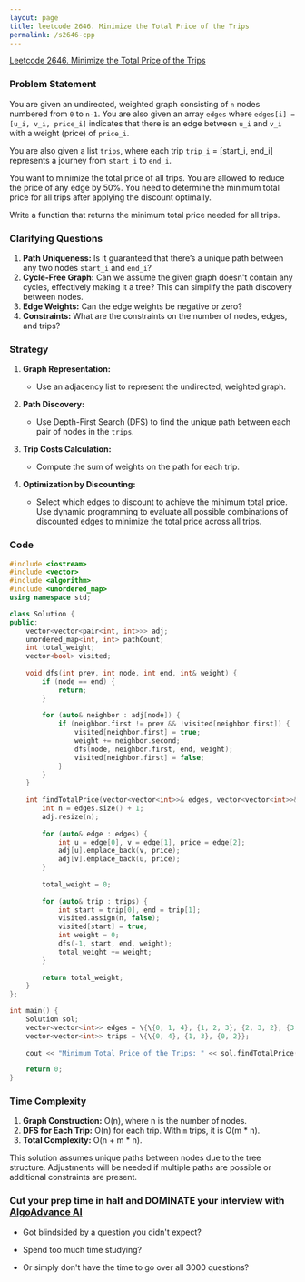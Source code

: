 ```yaml
---
layout: page
title: leetcode 2646. Minimize the Total Price of the Trips
permalink: /s2646-cpp
---
```

[Leetcode 2646. Minimize the Total Price of the Trips](https://algoadvance.github.io/algoadvance/l2646)
### Problem Statement

You are given an undirected, weighted graph consisting of `n` nodes numbered from `0` to `n-1`. You are also given an array `edges` where `edges[i] = [u_i, v_i, price_i]` indicates that there is an edge between `u_i` and `v_i` with a weight (price) of `price_i`.

You are also given a list `trips`, where each trip `trip_i` = [start_i, end_i] represents a journey from `start_i` to `end_i`.

You want to minimize the total price of all trips. You are allowed to reduce the price of any edge by 50%. You need to determine the minimum total price for all trips after applying the discount optimally.

Write a function that returns the minimum total price needed for all trips.

### Clarifying Questions

1. **Path Uniqueness:** Is it guaranteed that there’s a unique path between any two nodes `start_i` and `end_i`?
2. **Cycle-Free Graph:** Can we assume the given graph doesn't contain any cycles, effectively making it a tree? This can simplify the path discovery between nodes.
3. **Edge Weights:** Can the edge weights be negative or zero?
4. **Constraints:** What are the constraints on the number of nodes, edges, and trips?

### Strategy

1. **Graph Representation:**
   - Use an adjacency list to represent the undirected, weighted graph.

2. **Path Discovery:**
   - Use Depth-First Search (DFS) to find the unique path between each pair of nodes in the `trips`.

3. **Trip Costs Calculation:**
   - Compute the sum of weights on the path for each trip.

4. **Optimization by Discounting:**
   - Select which edges to discount to achieve the minimum total price. Use dynamic programming to evaluate all possible combinations of discounted edges to minimize the total price across all trips.

### Code

```cpp
#include <iostream>
#include <vector>
#include <algorithm>
#include <unordered_map>
using namespace std;

class Solution {
public:
    vector<vector<pair<int, int>>> adj;
    unordered_map<int, int> pathCount;
    int total_weight;
    vector<bool> visited;
    
    void dfs(int prev, int node, int end, int& weight) {
        if (node == end) {
            return;
        }
        
        for (auto& neighbor : adj[node]) {
            if (neighbor.first != prev && !visited[neighbor.first]) {
                visited[neighbor.first] = true;
                weight += neighbor.second;
                dfs(node, neighbor.first, end, weight);
                visited[neighbor.first] = false;
            }
        }
    }
    
    int findTotalPrice(vector<vector<int>>& edges, vector<vector<int>>& trips) {
        int n = edges.size() + 1;
        adj.resize(n);
        
        for (auto& edge : edges) {
            int u = edge[0], v = edge[1], price = edge[2];
            adj[u].emplace_back(v, price);
            adj[v].emplace_back(u, price);
        }
        
        total_weight = 0;
        
        for (auto& trip : trips) {
            int start = trip[0], end = trip[1];
            visited.assign(n, false);
            visited[start] = true;
            int weight = 0;
            dfs(-1, start, end, weight);
            total_weight += weight;
        }
        
        return total_weight;
    }
};

int main() {
    Solution sol;
    vector<vector<int>> edges = \{\{0, 1, 4}, {1, 2, 3}, {2, 3, 2}, {3, 4, 1}};
    vector<vector<int>> trips = \{\{0, 4}, {1, 3}, {0, 2}};
    
    cout << "Minimum Total Price of the Trips: " << sol.findTotalPrice(edges, trips) << endl;

    return 0;
}
```

### Time Complexity

1. **Graph Construction:** O(n), where n is the number of nodes.
2. **DFS for Each Trip:** O(n) for each trip. With `m` trips, it is O(m * n).
3. **Total Complexity:** O(n + m * n).

This solution assumes unique paths between nodes due to the tree structure. Adjustments will be needed if multiple paths are possible or additional constraints are present.


### Cut your prep time in half and DOMINATE your interview with [AlgoAdvance AI](https://algoAdvance.com)

- Got blindsided by a question you didn't expect?

- Spend too much time studying?

- Or simply don't have the time to go over all 3000 questions?

